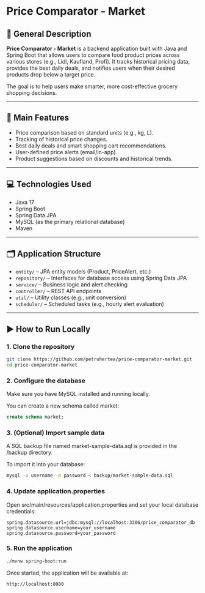 # Price Comparator - Market

## 📘 General Description
**Price Comparator - Market** is a backend application built with Java and Spring Boot that allows users to compare food product prices across various stores (e.g., Lidl, Kaufland, Profi). It tracks historical pricing data, provides the best daily deals, and notifies users when their desired products drop below a target price.

The goal is to help users make smarter, more cost-effective grocery shopping decisions.

---

## 🧩 Main Features
- Price comparison based on standard units (e.g., kg, L).
- Tracking of historical price changes.
- Best daily deals and smart shopping cart recommendations.
- User-defined price alerts (email/in-app).
- Product suggestions based on discounts and historical trends.

---

## 💻 Technologies Used
- Java 17
- Spring Boot
- Spring Data JPA
- MySQL (as the primary relational database)
- Maven

---

## 🗂️ Application Structure
- `entity/` – JPA entity models (Product, PriceAlert, etc.)
- `repository/` – Interfaces for database access using Spring Data JPA
- `service/` – Business logic and alert checking
- `controller/` – REST API endpoints
- `util/` – Utility classes (e.g., unit conversion)
- `scheduler/` – Scheduled tasks (e.g., hourly alert evaluation)

---

## ▶️ How to Run Locally

### 1. Clone the repository
```bash
git clone https://github.com/petruhertea/price-comparator-market.git
cd price-comparator-market
```
### 2. Configure the database
Make sure you have MySQL installed and running locally.

You can create a new schema called market:
```sql
create schema market;
```

### 3. (Optional) Import sample data
A SQL backup file named market-sample-data.sql is provided in the /backup directory.

To import it into your database:
```bash
mysql -u username -p password < backup/market-sample-data.sql
```

### 4. Update application.properties
Open src/main/resources/application.properties and set your local database credentials:
```properties
spring.datasource.url=jdbc:mysql://localhost:3306/price_comparator_db
spring.datasource.username=your_username
spring.datasource.password=your_password
```

### 5. Run the application
```bash
./mvnw spring-boot:run
```
Once started, the application will be available at:
```
http://localhost:8080
```
